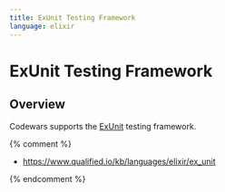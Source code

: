 ```yaml
---
title: ExUnit Testing Framework
language: elixir
---
```


# ExUnit Testing Framework

## Overview

Codewars supports the [ExUnit](http://elixir-lang.org/docs/stable/ex_unit/ExUnit.html) testing framework.


{% comment %}

- <https://www.qualified.io/kb/languages/elixir/ex_unit>

{% endcomment %}

